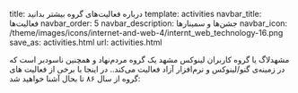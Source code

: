 title: درباره فعالیت‌های گروه بیشتر بدانید
template: activities
navbar_title: فعالیت‌ها
navbar_order: 5
navbar_description: جشن‌ها و سمینارها
navbar_icon: /theme/images/icons/internet-and-web-4/internt_web_technology-16.png
save_as: activities.html
url: activities.html


مشهد‌لاگ یا گروه کاربران لینوکس مشهد یک گروه مردم‌نهاد و همچنین ناسودبر است که در زمینه‌ی گنو/لینوکس و نرم‌افزار آزاد فعالیت می‌کند..
در اینجا با برخی از فعالیت های گروه از سال ۸۶ تا بحال آشنا خواهید شد:

